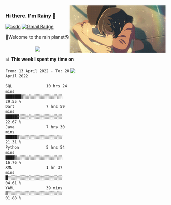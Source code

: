 <img  align='right' height="150" src="https://github.com/LikeRainDay/LikeRainDay/blob/master/pic/img_rain_1.gif?raw=true">



### Hi there. I'm Rainy :lemon:

[![csdn](https://img.shields.io/badge/-csdn-c14438?style=flat-square&logo=c&logoColor=white)](https://blog.csdn.net/qq_15807167)
[![Gmail Badge](https://img.shields.io/badge/-gmail-c14438?style=flat-square&logo=Gmail&logoColor=white&link=mailto:houshuai0816@gmail.com)](mailto:houshuai0816@gmail.com)

🚀Welcome to the rain planet🌎

<center>
<img align='center'  src="https://source.unsplash.com/random/1200x600">
</center>

📊 **This week I spent my time on**

<img align='right'   width="300" src="https://github-readme-stats.vercel.app/api?username=LikeRainDay&show_icons=true&title_color=fff&icon_color=79ff97&text_color=9f9f9f&bg_color=151515">

<!--START_SECTION:waka-->

```text
From: 13 April 2022 - To: 20 April 2022

SQL               10 hrs 24 mins  ███████▒░░░░░░░░░░░░░░░░░   29.55 %
Dart              7 hrs 59 mins   █████▓░░░░░░░░░░░░░░░░░░░   22.67 %
Java              7 hrs 30 mins   █████▒░░░░░░░░░░░░░░░░░░░   21.31 %
Python            5 hrs 54 mins   ████▒░░░░░░░░░░░░░░░░░░░░   16.76 %
XML               1 hr 37 mins    █░░░░░░░░░░░░░░░░░░░░░░░░   04.61 %
YAML              39 mins         ▒░░░░░░░░░░░░░░░░░░░░░░░░   01.88 %
```

<!--END_SECTION:waka-->
